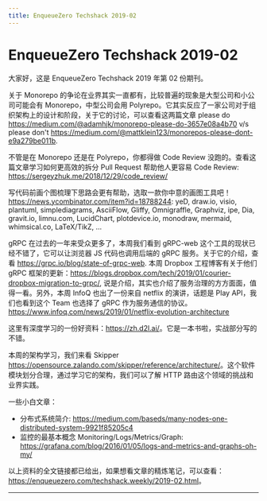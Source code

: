 ```yaml
---
title: EnqueueZero Techshack 2019-02
---
```


# EnqueueZero Techshack 2019-02

大家好，这是 EnqueueZero Techshack 2019 年第 02 份期刊。

关于 Monorepo 的争论在业界其实一直都有，比较普遍的现象是大型公司和小公司可能会有 Monorepo，中型公司会用 Polyrepo。它其实反应了一家公司对于组织架构上的设计和阶段，关于它的讨论，可以查看这两篇文章 please do <https://medium.com/@adamhjk/monorepo-please-do-3657e08a4b70> v/s please don't <https://medium.com/@mattklein123/monorepos-please-dont-e9a279be011b>.

不管是在 Monorepo 还是在 Polyrepo，你都得做 Code Review 没跑的。查看这篇文章学习如何更高效的拆分 Pull Request 帮助他人更容易 Code Review: <https://sergeyzhuk.me/2018/12/29/code_review/>

写代码前画个图梳理下思路会更有帮助，选取一款你中意的画图工具吧！<https://news.ycombinator.com/item?id=18788244>: yeD, draw.io, visio, plantuml, simplediagrams, AsciiFlow, Gliffy, Omnigraffle, Graphviz, ipe, Dia, gravit.io, limnu.com, LucidChart, plotdevice.io, monodraw, mermaid, whimsical.co, LaTeX/TikZ, ...

gRPC 在过去的一年来受众更多了，本周我们看到 gRPC-web 这个工具的现状已经不错了，它可以让浏览器 JS 代码也调用后端的 gRPC 服务。关于它的介绍，查看 <https://grpc.io/blog/state-of-grpc-web>. 本周 Dropbox 工程博客有关于他们 gRPC 框架的更新：<https://blogs.dropbox.com/tech/2019/01/courier-dropbox-migration-to-grpc/>, 说是介绍，其实也介绍了服务治理的方方面面，值得一看。另外，本周 InfoQ 也出了一份来自 netflix 的演讲，话题是 Play API，我们也看到这个 Team 也选择了 gRPC 作为服务通信的协议。<https://www.infoq.com/news/2019/01/netflix-evolution-architecture>

这里有深度学习的一份好资料：<https://zh.d2l.ai/>。它是一本书啦，实战部分写的不错。

本周的架构学习，我们来看 Skipper <https://opensource.zalando.com/skipper/reference/architecture/>。这个软件模块划分合理，通过学习它的架构，我们可以了解 HTTP 路由这个领域的挑战和业界实践。

一些小白文章：

* 分布式系统简介: <https://medium.com/baseds/many-nodes-one-distributed-system-9921f85205c4>
* 监控的最基本概念 Monitoring/Logs/Metrics/Graph: <https://grafana.com/blog/2016/01/05/logs-and-metrics-and-graphs-oh-my/>

以上资料的全文链接都已给出，如果想看文章的精炼笔记，可以查看：<https://enqueuezero.com/techshack.weekly/2019-02.html>。

---

<TechshackHeader />

